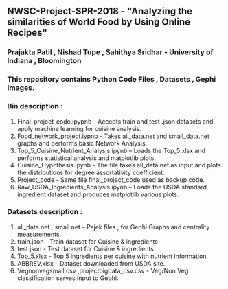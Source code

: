 ## NWSC-Project-SPR-2018 - "Analyzing the similarities of World Food by Using Online Recipes"
### Prajakta Patil , Nishad Tupe , Sahithya Sridhar - University of Indiana , Bloomington 
### This repository contains Python Code Files , Datasets , Gephi Images. 

### Bin description :

1. Final_project_code.ipypnb - Accepts train and test .json datasets and apply machine learning for cuisine analysis. 
2. Food_network_project.iypnb - Takes all_data.net and small_data.net graphs and performs basic Network Analysis.
3. Top_5_Cuisine_Nutrient_Analysis.ipynb – Loads the Top_5.xlsx and performs statistical analysis and matplotlib plots.  
4. Cuisine_Hypothesis.ipynb - The file takes all_data.net as input and plots the distributions for degree assortativity coefficient.
5. Project_code - Same file final_project_code used as backup code. 
6. Raw_USDA_Ingredients_Analysis.ipynb – Loads the USDA standard ingredient dataset and produces matplotlib various plots.

### Datasets description :
1. all_data.net , small.net – Pajek files , for Gephi Graphs and centrality measurements.
2. train.json - Train dataset for Cuisine & ingredients 
3. test.json - Test dataset for Cuisine & ingredients
4. Top_5.xlsx - Top 5 ingredients per cuisine with nutrient information.
5. ABBREV.xlsx – Dataset downloaded from USDA site.
6. Vegnonvegsmall.csv ,projectbigdata_csv.csv - Veg/Non Veg classification serves input to Gephi.

